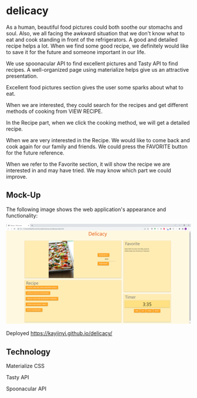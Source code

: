# delicacy

As a human, beautiful food pictures could both soothe our stomachs and soul. Also, we all facing the awkward situation that we don't know what to eat and cook standing in front of the refrigerators. A good and detailed recipe helps a lot. When we find some good recipe, we definitely would like to save it for the future and someone important in our life. 

We use spoonacular API to find excellent pictures and Tasty API to find recipes. A well-organized page using materialize helps give us an attractive presentation.

Excellent food pictures section gives the user some sparks about what to eat.

When we are interested, they could search for the recipes and get different methods of cooking from VIEW RECIPE.

In the Recipe part, when we click the cooking method, we will get a detailed recipe. 

When we are very interested in the Recipe. We would like to come back and cook again for our family and friends. We could press the FAVORITE button for the future reference. 

When we refer to the Favorite section, it will show the recipe we are interested in and may have tried. We may know which part we could improve. 

## Mock-Up

The following image shows the web application's appearance and functionality:

![The delicacy app includes a random pic option and a recipe search option, a list of recipes, detailed recipe modals, a list of favorite recipes,and a timer to time cooking.](./image.png)

Deployed https://kayjinyi.github.io/delicacy/

## Technology
Materialize CSS​

Tasty API​

Spoonacular API
